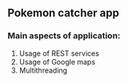 ## Pokemon catcher app

### Main aspects of application:
1. Usage of REST services
2. Usage of Google maps
3. Multithreading
